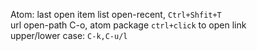 
Atom:
last open item list open-recent, `Ctrl+Shfit+T`  
url open-path C-o, atom package `ctrl+click` to open link  
upper/lower case: `C-k,C-u/l`
